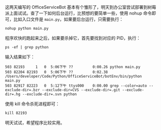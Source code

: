 这两天编写的 OfficeServiceBot 基本有个雏形了，明天到办公室尝试部署到树莓派上面试试。查了一下如何后台运行，比预想的要简单一些，使用 nohup 命令即可，比如入口文件是 `main.py`，如果要后台运行，只需要执行：

```shell
nohup python main.py
```

程序欢快的跑起来之后，如果要杀掉它，首先要找到对应的 PID，执行：
```shell
ps -ef | grep python
```

输入结果如下：
```
503 82193     1   0  5:06下午 ??         0:00.26 python main.py
503 82204 82193   0  5:06下午 ??         0:02.38 /Users/developer/Code/Python/OfficeServiceBot/botEnv/bin/python main.py
503 82917 82223   0  5:12下午 ttys000    0:00.00 grep --color=auto --exclude-dir=.bzr --exclude-dir=CVS --exclude-dir=.git --exclude-dir=.hg --exclude-dir=.svn python
```
使用 kill 命令杀死进程即可：
```shell
kill 82193
```

明天试试，希望程序比较实用。
